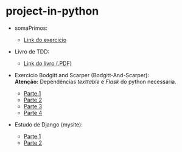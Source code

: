 project-in-python
=================


+ somaPrimos:
  + [Link do exercicio](http://projecteuler.net/problem=10)

+ Livro de TDD:
  + [Link do livro (.PDF)](http://www.eecs.yorku.ca/course_archive/2003-04/W/3311/sectionM/case_studies/money/KentBeck_TDD_byexample.pdf)

+ Exercicio Bodgitt and Scarper (Bodgitt-And-Scarper):<br />
  <b>Atenção:</b> Dependências <i>texttable</i> e <i>Flask</i> do python necessária.
  + [Parte 1](https://docs.google.com/document/d/1yZQ7PpMdRlRtDIinSFwY7ZzLkIk34MuIkb-pIEqXzgg/edit?usp=sharing)
  + [Parte 2](https://docs.google.com/document/d/1F50_Avw_itYRqsZic7z8mYpBBF6fx4Lj8Wz9yZg62eU/edit?usp=sharing)
  + [Parte 3](https://docs.google.com/document/d/1C1kP-cf8fQyeU-_gJBgFT9blsVhS_IaNacaBuggCfZc/edit?usp=sharing)
  + [Parte 4](https://docs.google.com/document/d/1FxzKDSaVhVhaZYOVfWfM5x12PBCf8iGcKjEI7HTyJno/edit?usp=sharing)

+ Estudo de Django (mysite):
  + [Parte 1](https://docs.djangoproject.com/en/1.6/intro/tutorial01/)
  + [Parte 2](https://docs.djangoproject.com/en/1.6/intro/tutorial02/)